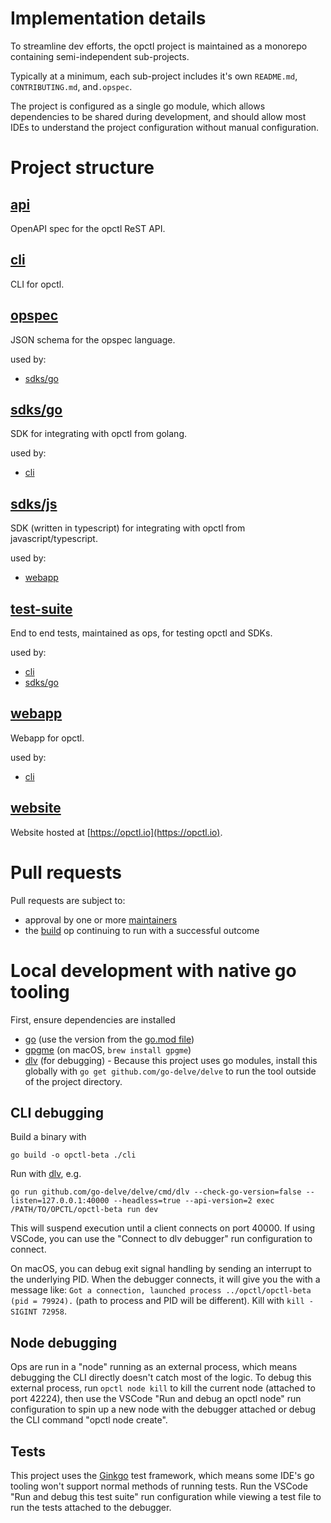 # Implementation details
To streamline dev efforts, the opctl project is maintained as a monorepo containing semi-independent sub-projects.

Typically at a minimum, each sub-project includes it's own `README.md`, `CONTRIBUTING.md`, and`.opspec`. 

The project is configured as a single go module, which allows dependencies to be shared during development, and should allow most IDEs to understand the project configuration without manual configuration.

# Project structure

## [api](api)
OpenAPI spec for the opctl ReST API.

## [cli](cli)
CLI for opctl.

## [opspec](opspec)
JSON schema for the opspec language.

used by:
- [sdks/go](sdks/go)

## [sdks/go](sdks/go)
SDK for integrating with opctl from golang.

used by:
- [cli](cli)

## [sdks/js](sdks/js)
SDK (written in typescript) for integrating with opctl from javascript/typescript.

used by:
- [webapp](webapp)

## [test-suite](test-suite)
End to end tests, maintained as ops, for testing opctl and SDKs.

used by:
- [cli](cli)
- [sdks/go](sdks/go)

## [webapp](webapp)
Webapp for opctl.

used by:
- [cli](cli)

## [website](website)
Website hosted at [https://opctl.io](https://opctl.io).

# Pull requests
Pull requests are subject to:

- approval by one or more [maintainers](https://github.com/orgs/opctl/teams/maintainers/members)
- the [build](.opspec/build) op continuing to run with a successful outcome

# Local development with native go tooling

First, ensure dependencies are installed

- [go](https://golang.org/doc/install) (use the version from the [go.mod file](./go.mod#L3))
- [gpgme](https://www.gnupg.org/related_software/gpgme/) (on macOS, `brew install gpgme`)
- [dlv](https://github.com/go-delve/delve) (for debugging) - Because this project uses go modules, install this globally with `go get github.com/go-delve/delve` to run the tool outside of the project directory.

## CLI debugging

Build a binary with

`go build -o opctl-beta ./cli`

Run with [dlv](https://github.com/go-delve/delve), e.g.

`go run github.com/go-delve/delve/cmd/dlv --check-go-version=false --listen=127.0.0.1:40000 --headless=true --api-version=2 exec /PATH/TO/OPCTL/opctl-beta run dev`

This will suspend execution until a client connects on port 40000. If using VSCode, you can use the "Connect to dlv debugger" run configuration to connect.

On macOS, you can debug exit signal handling by sending an interrupt to the underlying PID. When the debugger connects, it will give you the with a message like: `Got a connection, launched process ../opctl/opctl-beta (pid = 79924).` (path to process and PID will be different). Kill with `kill -SIGINT 72958`.

## Node debugging

Ops are run in a "node" running as an external process, which means debugging the CLI directly doesn't catch most of the logic. To debug this external process, run `opctl node kill` to kill the current node (attached to port 42224), then use the VSCode "Run and debug an opctl node" run configuration to spin up a new node with the debugger attached or debug the CLI command "opctl node create".

## Tests

This project uses the [Ginkgo](https://github.com/onsi/ginkgo) test framework, which means some IDE's go tooling won't support normal methods of running tests. Run the VSCode "Run and debug this test suite" run configuration while viewing a test file to run the tests attached to the debugger.
